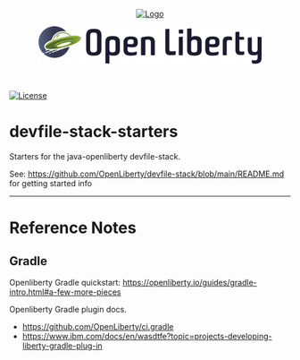 <!-- PROJECT LOGO -->

<p align="center">
  <a href="https://openliberty.io/">
    <img src="https://openliberty.io/img/spaceship.svg" alt="Logo">
  </a>
</p>
<p align="center">
  <a href="https://openliberty.io/">
    <img src="https://github.com/OpenLiberty/open-liberty/blob/master/logos/logo_horizontal_light_navy.png" alt="title" width="400">
  </a>
</p>
<br />

[![License](https://img.shields.io/badge/License-ASL%202.0-green.svg)](https://opensource.org/licenses/Apache-2.0)

# devfile-stack-starters
Starters for the java-openliberty devfile-stack.

See: https://github.com/OpenLiberty/devfile-stack/blob/main/README.md for getting started info

---

# Reference Notes

## Gradle

Openliberty Gradle quickstart: https://openliberty.io/guides/gradle-intro.html#a-few-more-pieces

Openliberty Gradle plugin docs.
 * https://github.com/OpenLiberty/ci.gradle
 * https://www.ibm.com/docs/en/wasdtfe?topic=projects-developing-liberty-gradle-plug-in

